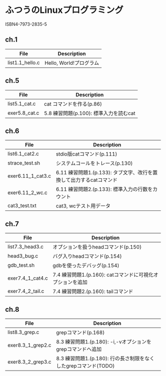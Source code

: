 # ふつうのLinuxプログラミング
ISBN4-7973-2835-5

## ch.1
  |File             |Description|
  |---              |---|
  |list1.1_hello.c  |Hello, World!プログラム|

## ch.5
  |File             |Description|
  |---              |---|
  |list5.1_cat.c    |cat コマンドを作る(p.86)|
  |exer5.8_cat.c    |5.8 練習問題(p.100): 標準入力を読むcat|

## ch.6
  |File             |Description|
  |---              |---|
  |list6.1_cat2.c   |stdio版catコマンド(p.111)|
  |strace_test.sh   |システムコールをトレース(p.130)|
  |exer6.11_1_cat3.c|6.11 練習問題1.(p.133): タブ文字、改行を置換して出力するcatコマンド|
  |exer6.11_2_wc.c  |6.11 練習問題2.(p.133): 標準入力の行数をカウント|
  |cat3_test.txt    |cat3, wcテスト用データ|

## ch.7
  |File             |Description|
  |---              |---|
  |list7.3_head3.c  |オプションを扱うheadコマンド(p.150)|
  |head3_bug.c      |バグ入りheadコマンド(p.154)|
  |gdb_test.sh      |gdbを使ったデバッグ(p.154)|
  |exer7.4_1_cat4.c |7.4 練習問題1.(p.160): catコマンドに可視化オプションを追加|
  |exer7.4_2_tail.c |7.4 練習問題2.(p.160): tailコマンド|

## ch.8
  |File             |Description|
  |---              |---|
  |list8.3_grep.c   |grepコマンド(p.168)|
  |exer8.3_1_grep2.c|8.3 練習問題1.(p.180): -i,-vオプションをgrepコマンドへ追加|
  |exer8.3_2_grep3.c|8.3 練習問題1.(p.180): 行の長さ制限をなくしたgrepコマンド(TODO)|
  
